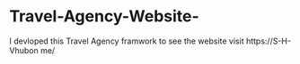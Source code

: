 # Travel-Agency-Website-
I devloped this Travel Agency framwork to see the website visit https://S-H-Vhubon me/
